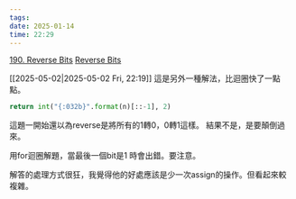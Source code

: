 ```yaml
---
tags: 
date: 2025-01-14
time: 22:29
---
```

[190. Reverse Bits](https://leetcode.com/problems/reverse-bits/)
[Reverse Bits](https://neetcode.io/problems/reverse-bits)

[[2025-05-02|2025-05-02 Fri, 22:19]]
這是另外一種解法，比迴圈快了一點點。
```python
return int("{:032b}".format(n)[::-1], 2)
```

這題一開始還以為reverse是將所有的1轉0，0轉1這樣。
結果不是，是要顛倒過來。

用for迴圈解題，當最後一個bit是1 時會出錯。要注意。

解答的處理方式很狂，我覺得他的好處應該是少一次assign的操作。但看起來較複雜。